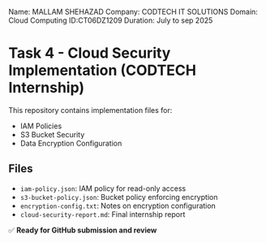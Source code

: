 Name: MALLAM SHEHAZAD
Company: CODTECH IT SOLUTIONS
Domain: Cloud Computing
ID:CT06DZ1209
Duration: July to sep 2025

# Task 4 - Cloud Security Implementation (CODTECH Internship)

This repository contains implementation files for:
- IAM Policies
- S3 Bucket Security
- Data Encryption Configuration

## Files
- `iam-policy.json`: IAM policy for read-only access
- `s3-bucket-policy.json`: Bucket policy enforcing encryption
- `encryption-config.txt`: Notes on encryption configuration
- `cloud-security-report.md`: Final internship report

✅ **Ready for GitHub submission and review**
